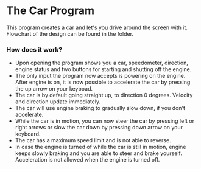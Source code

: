 # The Car Program

This program creates a car and let's you drive around the screen with it. Flowchart of the design can be found in the folder.

### How does it work?
- Upon opening the program shows you a car, speedometer, direction, engine status and two buttons for starting and shutting off the engine.
- The only input the program now accepts is powering on the engine. After engine is on, it is now possible to accelerate the car by pressing the up arrow on your keyboad.
- The car is by default going straight up, to direction 0 degrees. Velocity and direction update immediately.
- The car will use engine braking to gradually slow down, if you don't accelerate.
- While the car is in motion, you can now steer the car by pressing left or right arrows or slow the car down by pressing down arrow on your keyboard.
- The car has a maximum speed limit and is not able to reverse.
- In case the engine is turned of while the car is still in motion, engine keeps slowly braking and you are able to steer and brake yourself. Acceleration is not allowed when the engine is turned off. 
